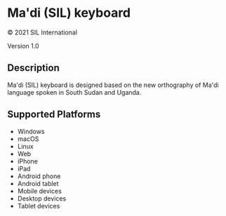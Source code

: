 Ma'di (SIL) keyboard
==============

© 2021 SIL International

Version 1.0

Description
-----------

Ma'di (SIL) keyboard is designed based on the new orthography of Ma'di language spoken in South Sudan and Uganda.

Supported Platforms
-------------------
 * Windows
 * macOS
 * Linux
 * Web
 * iPhone
 * iPad
 * Android phone
 * Android tablet
 * Mobile devices
 * Desktop devices
 * Tablet devices

